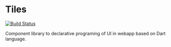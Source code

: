 Tiles
==============

[![Build Status](https://drone.io/github.com/jakuub/tiles/status.png)](https://drone.io/github.com/jakuub/tiles/latest)

Component library to declarative programing of UI in webapp based on Dart language.
